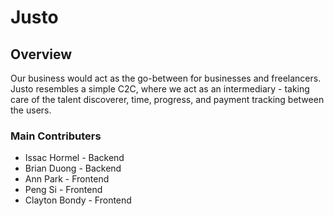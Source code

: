 # Justo

## Overview
Our business would act as the go-between for businesses and freelancers. Justo resembles a simple C2C, where we act as an intermediary - taking care of the talent discoverer, time, progress, and payment tracking between the users.

### Main Contributers
* Issac Hormel - Backend
* Brian Duong - Backend
* Ann Park - Frontend
* Peng Si - Frontend
* Clayton Bondy - Frontend
